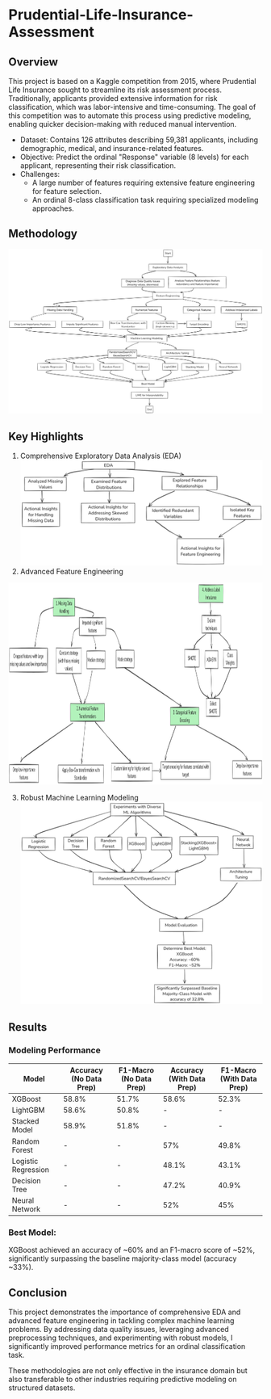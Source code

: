 # Prudential-Life-Insurance-Assessment

## Overview
This project is based on a Kaggle competition from 2015, where Prudential Life Insurance sought to streamline its risk assessment process. Traditionally, applicants provided extensive information for risk classification, which was labor-intensive and time-consuming. The goal of this competition was to automate this process using predictive modeling, enabling quicker decision-making with reduced manual intervention.
- Dataset: Contains 126 attributes describing 59,381 applicants, including demographic, medical, and insurance-related features.
- Objective: Predict the ordinal "Response" variable (8 levels) for each applicant, representing their risk classification.
- Challenges:
  - A large number of features requiring extensive feature engineering for feature selection.
  - An ordinal 8-class classification task requiring specialized modeling approaches.

## Methodology
![Approach](images/ML_project_metho.png)
## Key Highlights
1. Comprehensive Exploratory Data Analysis (EDA)
![EDA](images/ML_project_contri1.png)
2. Advanced Feature Engineering
<img src="images/ML_project_contri2.png" alt="Feature Engineering" width="1000" height="400" />

3. Robust Machine Learning Modeling
![ML Modeling](images/ML_project_contri3.png)  

## Results
### Modeling Performance

| Model                 | Accuracy (No Data Prep) | F1-Macro (No Data Prep) | Accuracy (With Data Prep) | F1-Macro (With Data Prep) |
|-----------------------|--------------------|--------------------|-----------------------|-----------------------|
| XGBoost               | 58.8%             | 51.7%             | 58.6%                | 52.3%                |
| LightGBM              | 58.6%             | 50.8%             | -                    | -                    |
| Stacked Model         | 58.9%             | 51.8%             | -                    | -                    |
| Random Forest         | -                 | -                 | 57%                  | 49.8%                |
| Logistic Regression   | -                 | -                 | 48.1%                | 43.1%                |
| Decision Tree         | -                 | -                 | 47.2%                | 40.9%                |
| Neural Network        | -                 | -                 | 52%                  | 45%                  |



### Best Model: 
XGBoost achieved an accuracy of ~60% and an F1-macro score of ~52%, significantly surpassing the baseline majority-class model (accuracy ~33%).

## Conclusion
This project demonstrates the importance of comprehensive EDA and advanced feature engineering in tackling complex machine learning problems. By addressing data quality issues, leveraging advanced preprocessing techniques, and experimenting with robust models, I significantly improved performance metrics for an ordinal classification task.

These methodologies are not only effective in the insurance domain but also transferable to other industries requiring predictive modeling on structured datasets.


